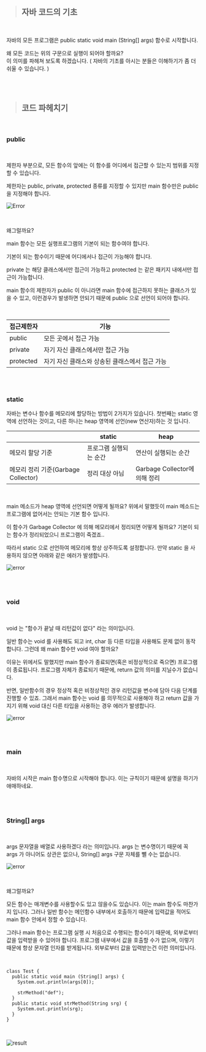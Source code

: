 > ## 자바 코드의 기초
<br>

자바의 모든 프로그램은 public static void main (String[] args) 함수로 시작합니다.

왜 모든 코드는 위의 구문으로 실행이 되어야 할까요?   
이 의미를 파헤쳐 보도록 하겠습니다. ( 자바의 기초를 아시는 분들은 이해하기가 좀 더 쉬울 수 있습니다. )

<br>
<br>

>## 코드 파헤치기
<br>

### public
<Br>

제한자 부분으로, 모든 함수의 앞에는 이 함수를 어디에서 접근할 수 있는지 범위를 지정할 수 있습니다.

제한자는 public, private, protected 종류를 지정할 수 있지만 main 함수만은 public 을 지정해야 합니다.
<br>

![Error](https://blog.kakaocdn.net/dn/cgWfVF/btq1ataD62F/LeON4EqEdVmQbKE8yzoYfk/img.png)

<br>

왜그럴까요?

main 함수는 모든 실행프로그램의 기본이 되는 함수여야 합니다.

기본이 되는 함수이기 때문에 어디에서나 접근이 가능해야 합니다.


private 는 해당 클래스에서만 접근이 가능하고 protected 는 같은 패키지 내에서만 접근이 가능합니다.


main 함수의 제한자가 public 이 아니라면 main 함수에 접근하지 못하는 클래스가 있을 수 있고,
이런경우가 발생하면 안되기 때문에 public 으로 선언이 되어야 합니다.

<br>

|접근제한자|기능|
|---------|----|
|public|모든 곳에서 접근 가능|
|private|자기 자신 클래스에서만 접근 가능|
|protected| 자기 자신 클래스와 상송된 클래스에서 접근 가능|

<br>
<br>

### static

자바는 변수나 함수를 메모리에 할당하는 방법이 2가지가 있습니다.
첫번째는 static 영역에 선언하는 것이고, 다른 하나는 heap 영역에 선언(new 연산자)하는 것 입니다.

||static|heap|
|--|---|----|
|메모리 할당 기준| 프로그램 실행되는 순간| 연산이 실행되는 순간|
|메모리 정리 기준(Garbage Collector)| 정리 대상 아님| Garbage Collector에 의해 정리|

<br>


main 메소드가 heap 영역에 선언되면 어떻게 될까요?
위에서 말했듯이 main 메소드는 프로그램에 없어서는 안되는 기본 함수 입니다.


이 함수가 Garbage Collector 에 의해 메모리에서 정리되면 어떻게 될까요?
기본이 되는 함수가 정리되었으니 프로그램이 죽겠죠..


따라서 static 으로 선언하여 메모리에 항상 상주하도록 설정합니다.
만약 static 을 사용하지 않으면 아래와 같은 에러가 발생합니다.
<Br>

![error](https://blog.kakaocdn.net/dn/cMEYnD/btq1atBHPTh/7TnuYeRYrJ8IIinoBgcuqk/img.png)

<br>
<Br>

### void

<Br>

void 는 "함수가 끝날 때 리턴값이 없다" 라는 의미입니다.


일반 함수는 void 를 사용해도 되고 int, char 등 다른 타입을 사용해도 문제 없이 동작합니다.
그런데 왜 main 함수만 void 여야 할까요?


이유는 위에서도 말했지만 main 함수가 종료되면(혹은 비정상적으로 죽으면) 프로그램이 종료됩니다.
프로그램 자체가 종료되기 때문에, return 값의 의미를 지닐수가 없습니다.


반면, 일반함수의 경우 정상적 혹은 비정상적인 경우 리턴값을 변수에 담아 다음 단계를 진행할 수 있죠.
그래서 main 함수는 void 를 의무적으로 사용해야 하고 return 값을 가지기 위해 void 대신 다른 타입을 사용하는 경우 에러가 발생합니다.

![error](https://blog.kakaocdn.net/dn/t44q7/btq09zCrn1R/tK12DfcOkOVXSWPZZGLCn1/img.png)

<br>
<br>

### main

<br>

자바의 시작은 main 함수명으로 시작해야 합니다.
이는 규칙이기 때문에 설명을 하기가 애매하네요.

<Br>
<br>

### String[] args

<br>

args 문자열을 배열로 사용하겠다 라는 의미입니다.
args 는 변수명이기 때문에 꼭 args 가 아니어도 상관은 없으나, String[] args 구문 자체를 뺄 수는 없습니다.
<Br>

![error](https://blog.kakaocdn.net/dn/cERbWv/btq1g9ht2Us/vG4nKachEEj2nkJKNEvUQK/img.png)

<Br>

왜그럴까요?

모든 함수는 매개변수를 사용할수도 있고 않을수도 있습니다. 이는 main 함수도 마찬가지 입니다.
그러나 일반 함수는 메인함수 내부에서 호출하기 때문에 입력값을 적어도 main 함수 안에서 정할 수 있습니다.


그러나 main 함수는 프로그램 실행 시 처음으로 수행되는 함수이기 때문에, 외부로부터 값을 입력받을 수 있어야 합니다.
프로그램 내부에서 값을 호출할 수가 없으며, 이렇기 때문에 항상 문자열 인자를 받게됩니다.
외부로부터 값을 입력받는건 이런 의미입니다.

<br>

```
class Test {
  public static void main (String[] args) {
    System.out.println(args[0]);
 
    strMethod("def");
  }
  public static void strMethod(String srg) {
    System.out.println(srg);
  }
}
```
<br>

![result](https://blog.kakaocdn.net/dn/brVZXP/btq1e8DbejL/SskHEqydq5irkaomfV0OZk/img.png)